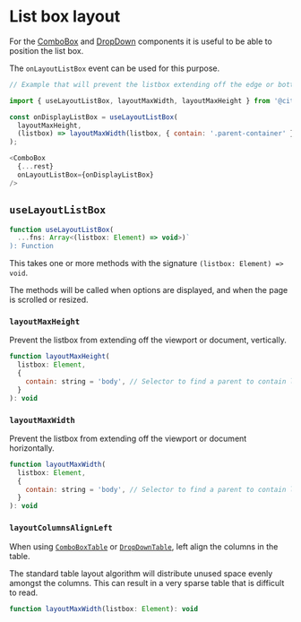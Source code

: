 # List box layout

For the [ComboBox](combo_box.md) and [DropDown](drop_down.md) components it is 
useful to be able to position the list box.

The `onLayoutListBox` event can be used for this purpose.

```js
// Example that will prevent the listbox extending off the edge or bottom of the window

import { useLayoutListBox, layoutMaxWidth, layoutMaxHeight } from '@citizensadvice/react-combo-boxes';

const onDisplayListBox = useLayoutListBox(
  layoutMaxHeight,
  (listbox) => layoutMaxWidth(listbox, { contain: '.parent-container' }),
);

<ComboBox
  {...rest}
  onLayoutListBox={onDisplayListBox}
/>

```

## `useLayoutListBox`

```js
function useLayoutListBox(
  ...fns: Array<(listbox: Element) => void>)`
): Function
```

This takes one or more methods with the signature `(listbox: Element) => void`.

The methods will be called when options are displayed, and when the page is scrolled or resized.

### `layoutMaxHeight`

Prevent the listbox from extending off the viewport or document, vertically.

```js
function layoutMaxHeight(
  listbox: Element,
  {
    contain: string = 'body', // Selector to find a parent to contain list box in
  }
): void
```

### `layoutMaxWidth`

Prevent the listbox from extending off the viewport or document horizontally.

```js
function layoutMaxWidth(
  listbox: Element,
  {
    contain: string = 'body', // Selector to find a parent to contain list box in
  }
): void
```

### `layoutColumnsAlignLeft`

When using [`ComboBoxTable`](combo_box_table.md) or [`DropDownTable`](drop_down_table.md),
left align the columns in the table.

The standard table layout algorithm will distribute unused space evenly amongst the columns.
This can result in a very sparse table that is difficult to read.

```js
function layoutMaxWidth(listbox: Element): void
```
